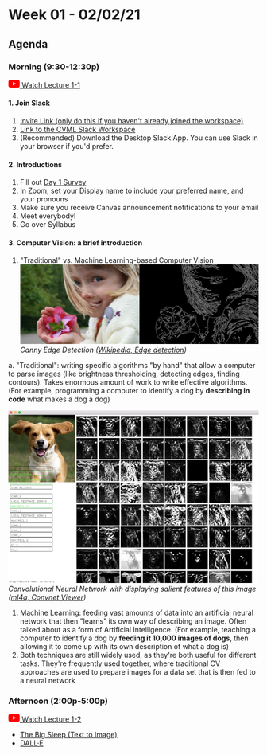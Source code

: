 # Week 01 - 02/02/21

## Agenda



### Morning (9:30-12:30p)

[![youtube](images/yt-sm.png) Watch Lecture 1-1](https://www.youtube.com/watch?v=jv_p-k5fays)

#### 1. Join Slack
  1. [Invite Link (only do this if you haven't already joined the workspace)](https://join.slack.com/t/cvmlsaic-sp21/shared_invite/zt-kzu1o4vp-Zry5GBpQWjBa9IBKDjZ04Q)
  2. [Link to the CVML Slack Workspace](http://cvmlsaic-sp21.slack.com/)
  3. (Recommended) Download the Desktop Slack App. You can use Slack in your browser if you'd prefer.
   
#### 2. Introductions
  1. Fill out [Day 1 Survey](https://docs.google.com/forms/d/e/1FAIpQLSddOpEisL2auL8DuDzz_cYTnOvEwEUA5jdNgMLJ8OYXCYcOEg/viewform?usp=sf_link)
  2. In Zoom, set your Display name to include your preferred name, and your pronouns
  3. Make sure you receive Canvas announcement notifications to your email
  4. Meet everybody!
  5. Go over Syllabus

#### 3. Computer Vision: a brief introduction
1. "Traditional" vs. Machine Learning-based Computer Vision
![Canny Edge Detection](images/canny-edge.png)
*Canny Edge Detection ([Wikipedia, Edge detection](https://en.wikipedia.org/wiki/Edge_detection))*
     
  a. "Traditional": writing specific algorithms "by hand" that allow a computer to parse images (like brightness thresholding, detecting edges, finding contours). Takes enormous amount of work to write effective algorithms. (For example, programming a computer to identify a dog by **describing in code** what makes a dog a dog)

![Dog - Convolutional Neural Network Features](images/convnet-dog.jpg)
*Convolutional Neural Network with displaying salient features of this image ([ml4a, Convnet Viewer](https://ml4a.github.io/guides/ConvnetViewer/))*

  1. Machine Learning: feeding vast amounts of data into an artificial neural network that then "learns" its own way of describing an image. Often talked about as a form of Artificial Intelligence. (For example, teaching a computer to identify a dog by **feeding it 10,000 images of dogs**, then allowing it to come up with its own description of what a dog is)
  2. Both techniques are still widely used, as they're both useful for different tasks. They're frequently used together, where traditional CV approaches are used to prepare images for a data set that is then fed to a neural network



  

### Afternoon (2:00p-5:00p)
[![youtube](images/yt-sm.png) Watch Lecture 1-2](https://www.youtube.com/watch?v=tw-3QEblSGI)




* [The Big Sleep (Text to Image)](https://dank.xyz/)
* [DALL·E](https://openai.com/blog/dall-e/)